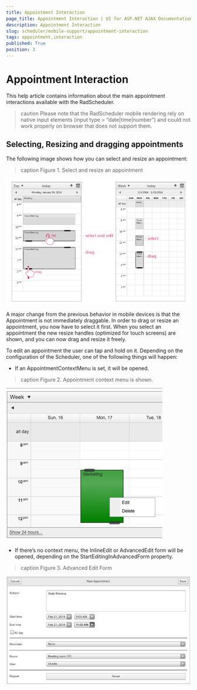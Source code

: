 ```yaml
---
title: Appointment Interaction
page_title: Appointment Interaction | UI for ASP.NET AJAX Documentation
description: Appointment Interaction
slug: scheduler/mobile-support/appointment-interaction
tags: appointment,interaction
published: True
position: 3
---
```


# Appointment Interaction



This help article contains information about the main appointment interactions available with the RadScheduler.

>caution Please note that the RadScheduler mobile rendering rely on native input elements (input type = “date|time|number”) and could not work properly on browser that does not support them.
>


## Selecting, Resizing and dragging appointments

The following image shows how you can select and resize an appointment:
>caption Figure 1. Select and resize an appointment

![scheduler-mobilerendering-selectandresizeappointment](images/scheduler-mobilerendering-selectandresizeappointment.png)

A major change from the previous behavior in mobile devices is that the Appointment is not immediately draggable. In order to drag or resize an appointment, you now have to select it first. When you select an appointment the new resize handles (optimized for touch screens) are shown, and you can now drag and resize it freely.

To edit an appointment the user can tap and hold on it. Depending on the configuration of the Scheduler, one of the following things will happen:

* If an AppointmentContextMenu is set, it will be opened.
>caption Figure 2. Appointment context menu is shown.

![scheduler-mobilerendermode-contextmenu](images/scheduler-mobilerendermode-contextmenu.png)

* If there’s no context menu, the InlineEdit or AdvancedEdit form will be opened, depending on the StartEditingInAdvancedForm property.
>caption Figure 3. Advanced Edit Form

![scheduler-mobilerendering-advancedform](images/scheduler-mobilerendering-advancedform.png)
